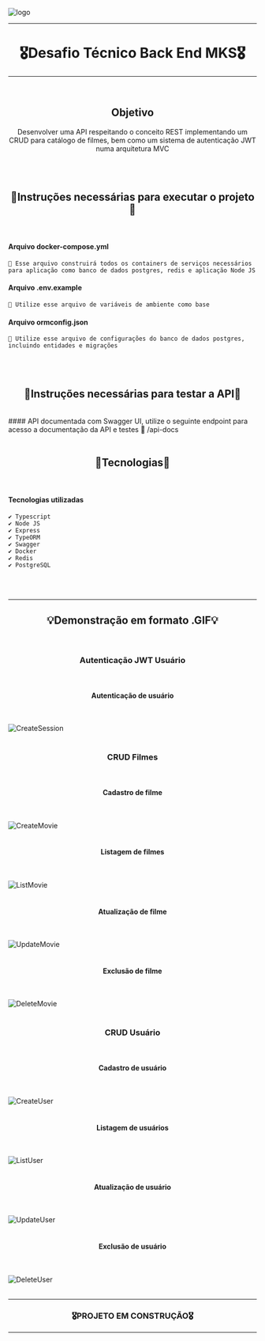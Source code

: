 ![logo](https://user-images.githubusercontent.com/68918326/193332767-8248edfa-cf76-4032-8eed-05bf3037838c.PNG)

<hr>
<h1 align="center">🎖️Desafio Técnico Back End MKS🎖️</h1>
<hr>
<br>


<h2 align="center">Objetivo</h2>
<p align="center">
  Desenvolver uma API respeitando o conceito REST implementando um CRUD para catálogo de filmes, bem como um sistema de autenticação JWT numa arquitetura MVC</p>
<br>
<br>


<h2 align="center">🚧Instruções necessárias para executar o projeto🚧</h2>
<br>

  #### Arquivo docker-compose.yml
    📌 Esse arquivo construirá todos os containers de serviços necessários para aplicação como banco de dados postgres, redis e aplicação Node JS

  #### Arquivo .env.example
    📌 Utilize esse arquivo de variáveis de ambiente como base
  
  #### Arquivo ormconfig.json
    📌 Utilize esse arquivo de configurações do banco de dados postgres, incluindo entidades e migrações

<br>
<br>


<h2 align="center">🚧Instruções necessárias para testar a API🚧</h2>
<br> 
  #### API documentada com Swagger UI, utilize o seguinte endpoint para acesso a documentação da API e testes
    📌 /api-docs

<br>
<br>


<h2 align="center">🚨Tecnologias🚨</h2>
<br> 

  #### Tecnologias utilizadas
    ✔️ Typescript
    ✔️ Node JS
    ✔️ Express
    ✔️ TypeORM
    ✔️ Swagger
    ✔️ Docker
    ✔️ Redis
    ✔️ PostgreSQL

<br>
<br> 

    
<hr>
<h2 align="center">💡Demonstração em formato .GIF💡</h2>
<br> 

<h3 align="center">Autenticação JWT Usuário</h3>
<br>

<h4 align="center">Autenticação de usuário</h4>
<br>

![CreateSession](https://user-images.githubusercontent.com/68918326/203686945-065227a2-6b2b-4386-9580-74662545134a.gif)
<br>
<br>



<h3 align="center">CRUD Filmes</h3>
<br>

<h4 align="center">Cadastro de filme</h4>
<br>

![CreateMovie](https://user-images.githubusercontent.com/68918326/203687712-99003217-0e18-4ae6-a2ca-f32f14fb1025.gif)
<br>
<br>

<h4 align="center">Listagem de filmes</h4>
<br>

![ListMovie](https://user-images.githubusercontent.com/68918326/203688137-0be9e7c4-d027-442b-b467-3ae8b071fd97.gif)
<br>
<br>

<h4 align="center">Atualização de filme</h4>
<br>

![UpdateMovie](https://user-images.githubusercontent.com/68918326/203688440-3c3b1170-3037-4f75-91a1-476f642f8047.gif)
<br>
<br>

<h4 align="center">Exclusão de filme</h4>
<br>

![DeleteMovie](https://user-images.githubusercontent.com/68918326/203688807-5dd513df-a1ca-4db6-84c8-51813e42c851.gif)
<br>
<br>


<h3 align="center">CRUD Usuário</h3>
<br>

<h4 align="center">Cadastro de usuário</h4>
<br>

![CreateUser](https://user-images.githubusercontent.com/68918326/203685835-d2c4aee1-7b17-462e-bc32-ee5be06e21c3.gif)
<br>
<br>

<h4 align="center">Listagem de usuários</h4>
<br>

![ListUser](https://user-images.githubusercontent.com/68918326/203686254-c7cd4764-e076-4a65-b705-da41db941d57.gif)
<br>
<br>

<h4 align="center">Atualização de usuário</h4>
<br>

![UpdateUser](https://user-images.githubusercontent.com/68918326/203686521-61074921-6eba-46e5-8e02-264972372222.gif)
<br>
<br>

<h4 align="center">Exclusão de usuário</h4>
<br>

![DeleteUser](https://user-images.githubusercontent.com/68918326/203687262-36e230d6-d885-491a-8f54-2d32876df5b1.gif)
<br>
<br>



<hr>
<h3 align="center">🎖️PROJETO EM CONSTRUÇÃO🎖️</h3>
<hr>
